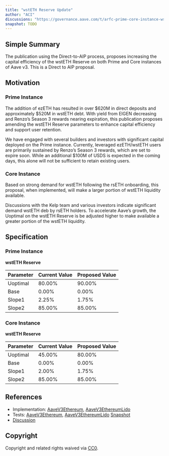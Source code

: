 ```yaml
---
title: "wstETH Reserve Update"
author: "ACI"
discussions: "https://governance.aave.com/t/arfc-prime-core-instance-wsteth-reserve-update/19973"
snapshot: TODO
---
```


## Simple Summary

The publication using the Direct-to-AIP process, proposes increasing the capital efficiency of the wstETH Reserve on both Prime and Core instances of Aave v3. This is a Direct to AIP proposal.

## Motivation

### Prime Instance

The addition of ezETH has resulted in over $620M in direct deposits and approximately $520M in wstETH debt. With yield from EIGEN decreasing and Renzo’s Season 3 rewards nearing expiration, this publication proposes amending the wstETH Reserve parameters to enhance capital efficiency and support user retention.

We have engaged with several builders and investors with significant capital deployed on the Prime instance. Currently, leveraged ezETH/wstETH users are primarily sustained by Renzo’s Season 3 rewards, which are set to expire soon. While an additional $100M of USDS is expected in the coming days, this alone will not be sufficient to retain existing users.

### Core Instance

Based on strong demand for wstETH following the rsETH onboarding, this proposal, when implemented, will make a larger portion of wstETH liquidity available.

Discussions with the Kelp team and various investors indicate significant demand wstETH deb by rsETH holders. To accelerate Aave’s growth, the Uoptimal on the wstETH Reserve is be adjusted higher to make available a greater portion of the wstETH liquidity.

## Specification

### Prime Instance

**wstETH Reserve**

| Parameter | Current Value | Proposed Value |
| --------- | ------------- | -------------- |
| Uoptimal  | 80.00%        | 90.00%         |
| Base      | 0.00%         | 0.00%          |
| Slope1    | 2.25%         | 1.75%          |
| Slope2    | 85.00%        | 85.00%         |

### Core Instance

**wstETH Reserve**

| Parameter | Current Value | Proposed Value |
| --------- | ------------- | -------------- |
| Uoptimal  | 45.00%        | 80.00%         |
| Base      | 0.00%         | 0.00%          |
| Slope1    | 2.00%         | 1.75%          |
| Slope2    | 85.00%        | 85.00%         |

## References

- Implementation: [AaveV3Ethereum](https://github.com/bgd-labs/aave-proposals-v3/blob/main/src/20241203_Multi_WstETHReserveUpdate/AaveV3Ethereum_WstETHReserveUpdate_20241203.sol), [AaveV3EthereumLido](https://github.com/bgd-labs/aave-proposals-v3/blob/main/src/20241203_Multi_WstETHReserveUpdate/AaveV3EthereumLido_WstETHReserveUpdate_20241203.sol)
- Tests: [AaveV3Ethereum](https://github.com/bgd-labs/aave-proposals-v3/blob/main/src/20241203_Multi_WstETHReserveUpdate/AaveV3Ethereum_WstETHReserveUpdate_20241203.t.sol), [AaveV3EthereumLido](https://github.com/bgd-labs/aave-proposals-v3/blob/main/src/20241203_Multi_WstETHReserveUpdate/AaveV3EthereumLido_WstETHReserveUpdate_20241203.t.sol)
  [Snapshot](TODO)
- [Discussion](https://governance.aave.com/t/arfc-prime-core-instance-wsteth-reserve-update/19973)

## Copyright

Copyright and related rights waived via [CC0](https://creativecommons.org/publicdomain/zero/1.0/).
